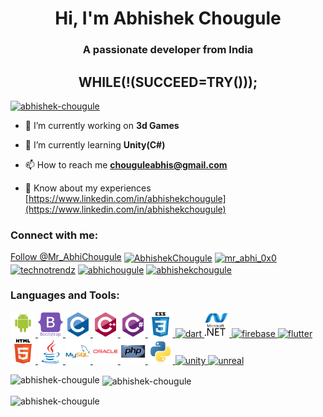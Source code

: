 <h1 align="center">Hi, I'm Abhishek Chougule</h1>
<h3 align="center">A passionate developer from India</h3>
<h2 align="center">WHILE(!(SUCCEED=TRY()));</h2>
<p align="left"> <a href="https://github.com/ryo-ma/github-profile-trophy"><img src="https://github-profile-trophy.vercel.app/?username=abhishek-chougule" alt="abhishek-chougule" /></a> </p>

- 🔭 I’m currently working on **3d Games**

- 🌱 I’m currently learning **Unity(C#)**

- 📫 How to reach me **chouguleabhis@gmail.com**

- 📄 Know about my experiences [https://www.linkedin.com/in/abhishekchougule](https://www.linkedin.com/in/abhishekchougule)

<h3 align="left">Connect with me:</h3>
<p align="left">
<a href="https://twitter.com/Mr_AbhiChougule?ref_src=twsrc%5Etfw" class="twitter-follow-button" data-show-count="false">Follow @Mr_AbhiChougule</a><script async src="https://platform.twitter.com/widgets.js" charset="utf-8"></script>
<a href="https://linkedin.com/in/abhishekchougule" target="blank"><img align="center" src="https://mynottingham.nottingham.ac.uk/cs/psprd/cache/1/UN_IH_SOCIALLINKEDIN_UKE_1.png" alt="AbhishekChougule" height="30" width="30" /></a>
<a href="https://instagram.com/mr_abhi_0x0" target="blank"><img align="center" src="https://mynottingham.nottingham.ac.uk/cs/psprd/cache/1/UN_IHUB_INSTGRM_UKE_1.PNG" alt="mr_abhi_0x0" height="30" width="30" /></a>
<a href="https://www.youtube.com/c/technotrendz" target="blank"><img align="center" src="https://mynottingham.nottingham.ac.uk/cs/psprd/cache/1/UN_IH_YOUTUBE_UKE_1.png" alt="technotrendz" height="30" width="40" /></a>
<a href="https://www.codechef.com/users/abhichougule" target="blank"><img align="center" src="https://cdn.jsdelivr.net/npm/simple-icons@3.1.0/icons/codechef.svg" alt="abhichougule" height="30" width="40" /></a>
<a href="https://www.hackerrank.com/abhishekchougule" target="blank"><img align="center" src="https://upload.wikimedia.org/wikipedia/commons/6/65/HackerRank_logo.png" alt="abhishekchougule" height="30" width="30" /></a>
</p>

<h3 align="left">Languages and Tools:</h3>
<p align="left"> <a href="https://developer.android.com" target="_blank"> <img src="https://raw.githubusercontent.com/devicons/devicon/master/icons/android/android-original-wordmark.svg" alt="android" width="40" height="40"/> </a> <a href="https://getbootstrap.com" target="_blank"> <img src="https://raw.githubusercontent.com/devicons/devicon/master/icons/bootstrap/bootstrap-plain-wordmark.svg" alt="bootstrap" width="40" height="40"/> </a> <a href="https://www.cprogramming.com/" target="_blank"> <img src="https://raw.githubusercontent.com/devicons/devicon/master/icons/c/c-original.svg" alt="c" width="40" height="40"/> </a> <a href="https://www.w3schools.com/cpp/" target="_blank"> <img src="https://raw.githubusercontent.com/devicons/devicon/master/icons/cplusplus/cplusplus-original.svg" alt="cplusplus" width="40" height="40"/> </a> <a href="https://www.w3schools.com/cs/" target="_blank"> <img src="https://raw.githubusercontent.com/devicons/devicon/master/icons/csharp/csharp-original.svg" alt="csharp" width="40" height="40"/> </a> <a href="https://www.w3schools.com/css/" target="_blank"> <img src="https://raw.githubusercontent.com/devicons/devicon/master/icons/css3/css3-original-wordmark.svg" alt="css3" width="40" height="40"/> </a> <a href="https://dart.dev" target="_blank"> <img src="https://www.vectorlogo.zone/logos/dartlang/dartlang-icon.svg" alt="dart" width="40" height="40"/> </a> <a href="https://dotnet.microsoft.com/" target="_blank"> <img src="https://raw.githubusercontent.com/devicons/devicon/master/icons/dot-net/dot-net-original-wordmark.svg" alt="dotnet" width="40" height="40"/> </a> <a href="https://firebase.google.com/" target="_blank"> <img src="https://www.vectorlogo.zone/logos/firebase/firebase-icon.svg" alt="firebase" width="40" height="40"/> </a> <a href="https://flutter.dev" target="_blank"> <img src="https://www.vectorlogo.zone/logos/flutterio/flutterio-icon.svg" alt="flutter" width="40" height="40"/> </a> <a href="https://www.w3.org/html/" target="_blank"> <img src="https://raw.githubusercontent.com/devicons/devicon/master/icons/html5/html5-original-wordmark.svg" alt="html5" width="40" height="40"/> </a> <a href="https://www.java.com" target="_blank"> <img src="https://raw.githubusercontent.com/devicons/devicon/master/icons/java/java-original.svg" alt="java" width="40" height="40"/> </a> <a href="https://www.mysql.com/" target="_blank"> <img src="https://raw.githubusercontent.com/devicons/devicon/master/icons/mysql/mysql-original-wordmark.svg" alt="mysql" width="40" height="40"/> </a> <a href="https://www.oracle.com/" target="_blank"> <img src="https://raw.githubusercontent.com/devicons/devicon/master/icons/oracle/oracle-original.svg" alt="oracle" width="40" height="40"/> </a> <a href="https://www.php.net" target="_blank"> <img src="https://raw.githubusercontent.com/devicons/devicon/master/icons/php/php-original.svg" alt="php" width="40" height="40"/> </a> <a href="https://www.python.org" target="_blank"> <img src="https://raw.githubusercontent.com/devicons/devicon/master/icons/python/python-original.svg" alt="python" width="40" height="40"/> </a> <a href="https://unity.com/" target="_blank"> <img src="https://www.vectorlogo.zone/logos/unity3d/unity3d-icon.svg" alt="unity" width="40" height="40"/> </a> <a href="https://unrealengine.com/" target="_blank"> <img src="https://raw.githubusercontent.com/kenangundogan/fontisto/036b7eca71aab1bef8e6a0518f7329f13ed62f6b/icons/svg/brand/unreal-engine.svg" alt="unreal" width="40" height="40"/> </a> </p>

<p><img align="left" src="https://github-readme-stats.vercel.app/api/top-langs?username=abhishek-chougule&show_icons=true&locale=en&layout=compact" alt="abhishek-chougule" /></p>

<p>&nbsp;<img align="center" src="https://github-readme-stats.vercel.app/api?username=abhishek-chougule&show_icons=true&locale=en" alt="abhishek-chougule" /></p>

<p><img align="center" src="https://github-readme-streak-stats.herokuapp.com/?user=abhishek-chougule&" alt="abhishek-chougule" /></p>


